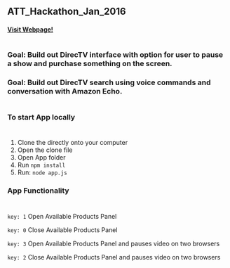 ## ATT_Hackathon_Jan_2016
#### [Visit Webpage!](https://direct-interaction.herokuapp.com/)
# 
### Goal: Build out DirecTV interface with option for user to pause a show and purchase something on the screen.
### Goal: Build out DirecTV search using voice commands and conversation with Amazon Echo.
#
### To start App locally
#
1. Clone the directly onto your computer
2. Open the clone file
3. Open App folder
4. Run `npm install`
5. Run: `node app.js`

### App Functionality
#
`key: 1` Open Available Products Panel

`key: 0` Close Available Products Panel

`key: 3` Open Available Products Panel and pauses video on two browsers

`key: 2` Close Available Products Panel and pauses video on two browsers
